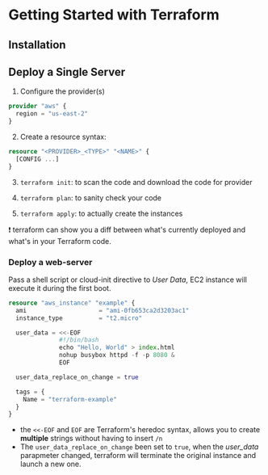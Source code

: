 # Getting Started with Terraform

## Installation

## Deploy a Single Server

1. Configure the provider(s)

```tf
provider "aws" {
  region = "us-east-2"
}
```

2. Create a resource syntax:

```tf
resource "<PROVIDER>_<TYPE>" "<NAME>" {
  [CONFIG ...]
}
```

3. `terraform init`: to scan the code and download the code for provider

4. `terraform plan`: to sanity check your code

5. `terraform apply`: to actually create the instances

:exclamation: terraform can show you a diff between what's currently deployed and what's in your Terraform code.

### Deploy a web-server

Pass a shell script or cloud-init directive to _User Data_, EC2 instance will execute it during the first boot.

```tf
resource "aws_instance" "example" {
  ami                    = "ami-0fb653ca2d3203ac1"
  instance_type          = "t2.micro"

  user_data = <<-EOF
              #!/bin/bash
              echo "Hello, World" > index.html
              nohup busybox httpd -f -p 8080 &
              EOF

  user_data_replace_on_change = true

  tags = {
    Name = "terraform-example"
  }
}
```

- the `<<-EOF` and `EOF` are Terraform's heredoc syntax, allows you to create __multiple__ strings without having to insert `/n`
- The `user_data_replace_on_change` been set to `true`, when the _user_data_ parapmeter changed, terraform will terminate the original instance and launch a new one.

